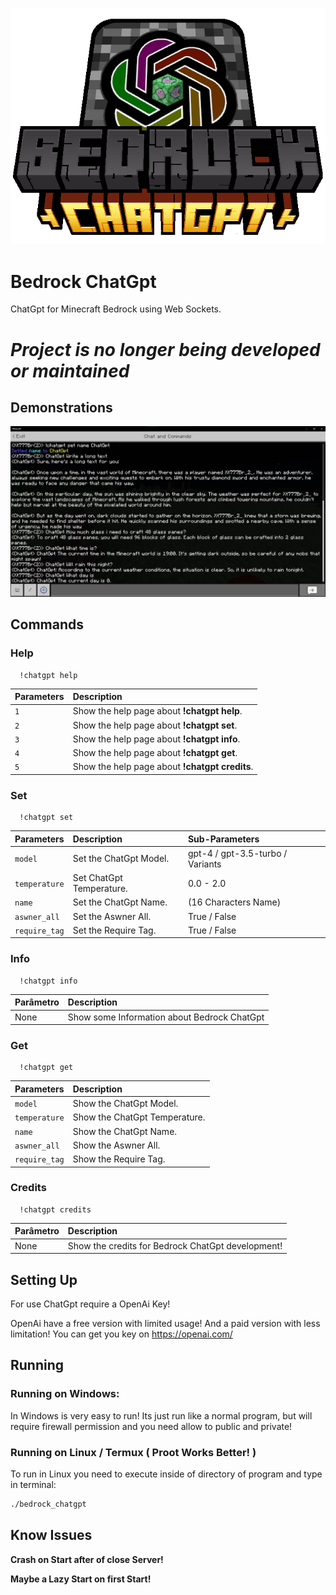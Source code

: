 ![Logo](images/cover.png)


# Bedrock ChatGpt

ChatGpt for Minecraft Bedrock using Web Sockets.

# *Project is no longer being developed or maintained*

## Demonstrations
![demo1](images/demo1.png)


## Commands

### Help
```
  !chatgpt help 
```

| Parameters | Description                          |
| :--------- | :---------------------------------- |
|  `1` | Show the help page about **!chatgpt help**. |
|  `2` | Show the help page about **!chatgpt set**. |
|  `3` | Show the help page about **!chatgpt info**. |
|  `4` | Show the help page about **!chatgpt get**. |
|  `5` | Show the help page about **!chatgpt credits**. |

### Set
```
  !chatgpt set 
```

| Parameters | Description                          | Sub-Parameters |
| :--------- | :---------------------------------- | :------------ |
|  `model` | Set the ChatGpt Model. | gpt-4 / gpt-3.5-turbo / Variants
|  `temperature` | Set ChatGpt Temperature. | 0.0 - 2.0
|  `name` | Set the ChatGpt Name. | (16 Characters Name)
|  `aswner_all` | Set the Aswner All. | True / False
|  `require_tag` | Set the Require Tag. | True / False

### Info
```
  !chatgpt info
```

| Parâmetro   | Description       |
| :---------- | :--------- |
| None      | Show some Information about Bedrock ChatGpt |

### Get
```
  !chatgpt get 
```

| Parameters | Description                          |
| :--------- | :---------------------------------- |
|  `model` | Show the ChatGpt Model. |
|  `temperature` | Show the ChatGpt Temperature. |
|  `name` | Show the ChatGpt Name. |
|  `aswner_all` | Show the Aswner All. |
|  `require_tag` | Show the Require Tag. |

### Credits
```
  !chatgpt credits
```

| Parâmetro   | Description       |
| :---------- | :--------- |
| None      | Show the credits for Bedrock ChatGpt development! |



## Setting Up
For use ChatGpt require a OpenAi Key!

OpenAi have a free version with limited usage! And a paid version with less limitation!
You can get you key on https://openai.com/
## Running

### Running on Windows:
In Windows is very easy to run! Its just run like a normal program, but will require firewall permission and you need allow to public and private!

### Running on Linux / Termux ( Proot Works Better! )

To run in Linux you need to execute inside of directory of program and type in terminal: 
```bash
./bedrock_chatgpt
```

## Know Issues

****Crash on Start after of close Server!****

****Maybe a Lazy Start on first Start!****
